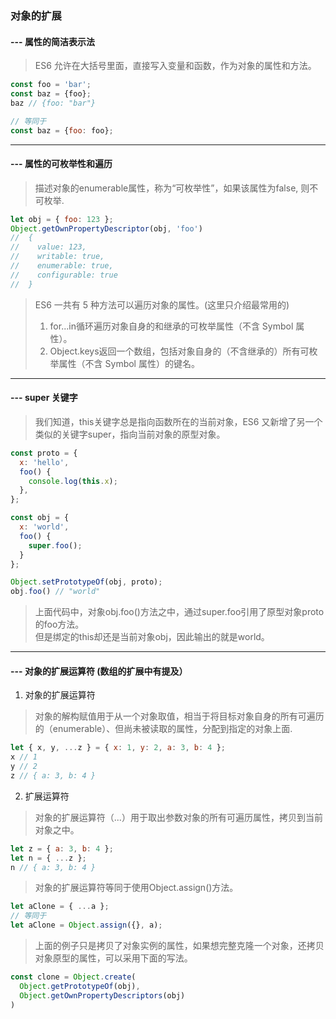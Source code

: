 ### 对象的扩展
#### --- 属性的简洁表示法
> ES6 允许在大括号里面，直接写入变量和函数，作为对象的属性和方法。
```javascript
const foo = 'bar';
const baz = {foo};
baz // {foo: "bar"}

// 等同于
const baz = {foo: foo};
```
---
#### --- 属性的可枚举性和遍历
> 描述对象的enumerable属性，称为“可枚举性”，如果该属性为false, 则不可枚举.
```javascript
let obj = { foo: 123 };
Object.getOwnPropertyDescriptor(obj, 'foo')
//  {
//    value: 123,
//    writable: true,
//    enumerable: true,
//    configurable: true
//  }
```
> ES6 一共有 5 种方法可以遍历对象的属性。(这里只介绍最常用的)
> 1. for...in循环遍历对象自身的和继承的可枚举属性（不含 Symbol 属性）。
> 2. Object.keys返回一个数组，包括对象自身的（不含继承的）所有可枚举属性（不含 Symbol 属性）的键名。
---
#### --- super 关键字
> 我们知道，this关键字总是指向函数所在的当前对象，ES6 又新增了另一个类似的关键字super，指向当前对象的原型对象。
```javascript
const proto = {
  x: 'hello',
  foo() {
    console.log(this.x);
  },
};

const obj = {
  x: 'world',
  foo() {
    super.foo();
  }
};

Object.setPrototypeOf(obj, proto);
obj.foo() // "world"
```
> 上面代码中，对象obj.foo()方法之中，通过super.foo引用了原型对象proto的foo方法。\
> 但是绑定的this却还是当前对象obj，因此输出的就是world。
---
#### --- 对象的扩展运算符 (数组的扩展中有提及）
1. 对象的扩展运算符
> 对象的解构赋值用于从一个对象取值，相当于将目标对象自身的所有可遍历的（enumerable）、但尚未被读取的属性，分配到指定的对象上面.
```javascript
let { x, y, ...z } = { x: 1, y: 2, a: 3, b: 4 };
x // 1
y // 2
z // { a: 3, b: 4 }
```
2. 扩展运算符
> 对象的扩展运算符（...）用于取出参数对象的所有可遍历属性，拷贝到当前对象之中。
```javascript
let z = { a: 3, b: 4 };
let n = { ...z };
n // { a: 3, b: 4 }
```
> 对象的扩展运算符等同于使用Object.assign()方法。
```javascript
let aClone = { ...a };
// 等同于
let aClone = Object.assign({}, a);
```
> 上面的例子只是拷贝了对象实例的属性，如果想完整克隆一个对象，还拷贝对象原型的属性，可以采用下面的写法。
```javascript
const clone = Object.create(
  Object.getPrototypeOf(obj),
  Object.getOwnPropertyDescriptors(obj)
)
```
